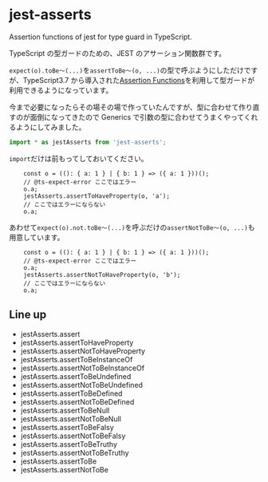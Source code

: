 # jest-asserts

Assertion functions of jest for type guard in TypeScript.

TypeScript の型ガードのための、JEST のアサーション関数群です。

`expect(o).toBe～(...)`を`assertToBe～(o, ...)`の型で呼ぶようにしただけですが、TypeScript3.7 から導入された[Assertion Functions](https://www.typescriptlang.org/docs/handbook/release-notes/typescript-3-7.html#assertion-functions)を利用して型ガードが利用できるようになっています。

今まで必要になったらその場その場で作っていたんですが、型に合わせて作り直すのが面倒になってきたので Generics で引数の型に合わせてうまくやってくれるようにしてみました。

```ts
import * as jestAsserts from 'jest-asserts';
```

`import`だけは前もってしておいてください。

```ts:./test/jest-asserts.test.ts#1
    const o = ((): { a: 1 } | { b: 1 } => ({ a: 1 }))();
    // @ts-expect-error ここではエラー
    o.a;
    jestAsserts.assertToHaveProperty(o, 'a');
    // ここではエラーにならない
    o.a;
```

あわせて`expect(o).not.toBe～(...)`を呼ぶだけの`assertNotToBe～(o, ...)`も用意しています。

```ts:./test/jest-asserts.test.ts#2
    const o = ((): { a: 1 } | { b: 1 } => ({ a: 1 }))();
    // @ts-expect-error ここではエラー
    o.a;
    jestAsserts.assertNotToHaveProperty(o, 'b');
    // ここではエラーにならない
    o.a;
```

## Line up

- jestAsserts.assert
- jestAsserts.assertToHaveProperty
- jestAsserts.assertNotToHaveProperty
- jestAsserts.assertToBeInstanceOf
- jestAsserts.assertNotToBeInstanceOf
- jestAsserts.assertToBeUndefined
- jestAsserts.assertNotToBeUndefined
- jestAsserts.assertToBeDefined
- jestAsserts.assertNotToBeDefined
- jestAsserts.assertToBeNull
- jestAsserts.assertNotToBeNull
- jestAsserts.assertToBeFalsy
- jestAsserts.assertNotToBeFalsy
- jestAsserts.assertToBeTruthy
- jestAsserts.assertNotToBeTruthy
- jestAsserts.assertToBe
- jestAsserts.assertNotToBe
